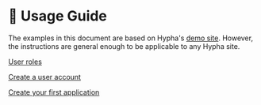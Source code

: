 # 👩 Usage Guide

The examples in this document are based on Hypha's [demo site](https://sandbox.opentech.fund/). However, the instructions are general enough to be applicable to any Hypha site.

[User roles](user-roles/)

[Create a user account](../developers/createusers.md)

[Create your first application](set-up-your-first-application/)


